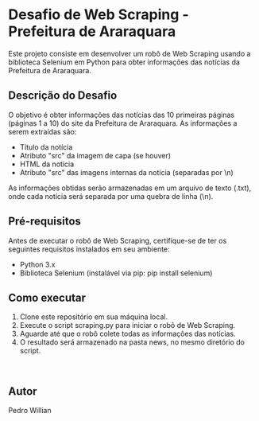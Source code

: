 <h1> Desafio de Web Scraping - Prefeitura de Araraquara</h1>


<p>
  Este projeto consiste em desenvolver um robô de Web Scraping usando a biblioteca Selenium em Python para obter informações das notícias da Prefeitura de Araraquara.
</p>
  

 <h2>Descrição do Desafio</h2>
<p>O objetivo é obter informações das notícias das 10 primeiras páginas (páginas 1 a 10) do site da Prefeitura de Araraquara. As informações a serem extraídas são:</p>


  - Título da notícia
  - Atributo "src" da imagem de capa (se houver)
  - HTML da notícia
  - Atributo "src" das imagens internas da notícia (separadas por \n)


<p>As informações obtidas serão armazenadas em um arquivo de texto (.txt), onde cada notícia será separada por uma quebra de linha (\n).</p>




<h2>Pré-requisitos</h2>
<p>Antes de executar o robô de Web Scraping, certifique-se de ter os seguintes requisitos instalados em seu ambiente:</p>

  - Python 3.x
  - Biblioteca Selenium (instalável via pip: pip install selenium)


<h2>Como executar</h2>

  <ol>
  <li>Clone este repositório em sua máquina local.</li>
  <li>Execute o script scraping.py para iniciar o robô de Web Scraping.</li>
  <li>Aguarde até que o robô colete todas as informações das notícias.</li>
  <li>O resultado será armazenado na pasta news, no mesmo diretório do script.
  </ol>
  
  
<br>

<h2>Autor</h2>
Pedro Willian
